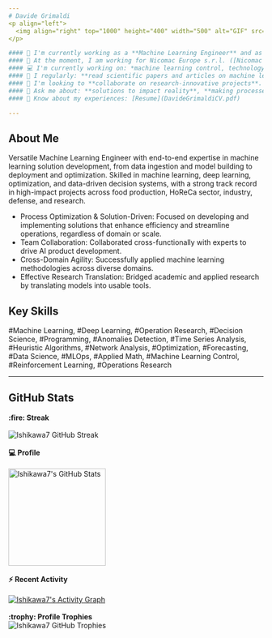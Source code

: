 ```yaml
---
# Davide Grimaldi
<p align="left">
  <img align="right" top="1000" height="400" width="500" alt="GIF" src="https://cdn.analyticsvidhya.com/wp-content/uploads/2020/02/ANN-Graph.gif">
</p>

#### 🔭 I'm currently working as a **Machine Learning Engineer** and as a **Operations Research Scientist**.
#### 🏢 At the moment, I am working for Nicomac Europe s.r.l. ([Nicomac website](https://nicomac.com/)) on the usage of machine learning in industrial processes.
#### 💻 I'm currently working on: *machine learning control, technology transfer, computer vision, data pipelines, deployment of AI solutions, optimization problems*.
#### 📝 I regularly: **read scientific papers and articles on machine learning and research operations**; **prototype new systems to deal with real problems**.
#### 🌱 I'm looking to **collaborate on research-innovative projects**.
#### 💬 Ask me about: **solutions to impact reality**, **making processes more efficient through ML and optimization algorithms**, **apply machine learning and optimization algorithms to science and engineering**.
#### 📄 Know about my experiences: [Resume](DavideGrimaldiCV.pdf)

---
```


## About Me

Versatile Machine Learning Engineer with end-to-end expertise in machine learning solution development, from data ingestion and model building to deployment and optimization. Skilled in machine learning, deep learning, optimization, and data-driven decision systems, with a strong track record in high-impact projects across food production, HoReCa sector, industry, defense, and research.
* Process Optimization & Solution-Driven: Focused on developing and implementing solutions that enhance efficiency and streamline operations, regardless of domain or scale.
* Team Collaboration: Collaborated cross-functionally with experts to drive AI product development.
* Cross-Domain Agility: Successfully applied machine learning methodologies across diverse domains.
* Effective Research Translation: Bridged academic and applied research by translating models into usable tools.

## Key Skills

#Machine Learning, #Deep Learning, #Operation Research, #Decision Science, #Programming, #Anomalies Detection, #Time Series Analysis, #Heuristic Algorithms, #Network Analysis, #Optimization, #Forecasting, #Data Science, #MLOps, #Applied Math, #Machine Learning Control, #Reinforcement Learning, #Operations Research

---

## GitHub Stats

<p align="center">
  <summary><b>:fire: Streak</b></summary>
  <br/>
  <img src="https://github-readme-streak-stats.herokuapp.com/?user=Ishikawa7&count_private=true" alt="Ishikawa7 GitHub Streak" />
  <br/><br/>
  <summary><b>💻 Profile</b></summary>
  <br/>
  <a href="https://github.com/Ishikawa7/github-readme-stats">
    <img alt="Ishikawa7's GitHub Stats" src="https://github-readme-stats.vercel.app/api?username=Ishikawa7&show_icons=true&count_private=true" height="192px"/>
  </a>
  <br/><br/>
  <summary><b>⚡ Recent Activity</b></summary>
  <br/>
  <a href="https://github.com/Ishikawa7">
    <img alt="Ishikawa7's Activity Graph" src="https://github-readme-activity-graph.vercel.app/graph?username=Ishikawa7&custom_title=Ishikawa7's%20Contribution%20Graph&theme=github" />
  </a>
  <br/><br/>
  <summary><b>:trophy: Profile Trophies</b></summary>
  <img src="https://github-profile-trophy.vercel.app/?username=Ishikawa7&layout=compact" alt="Ishikawa7 GitHub Trophies" />
</p>
